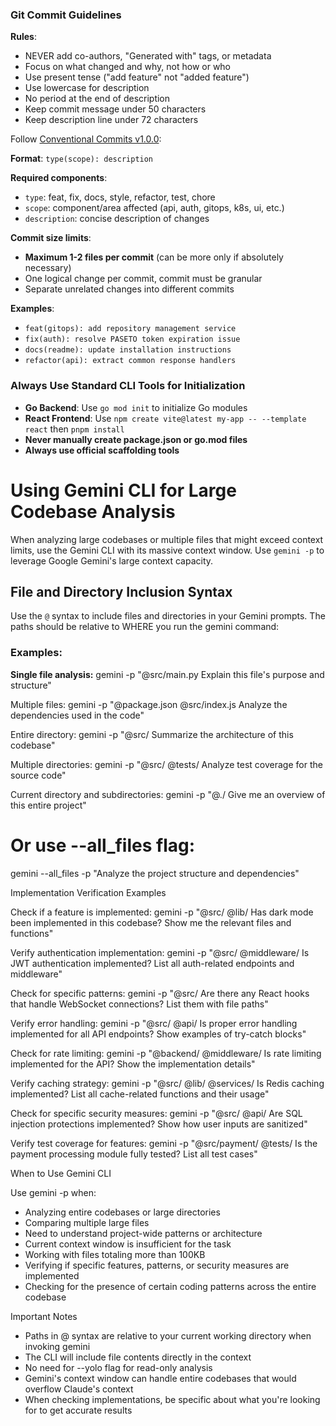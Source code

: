 ### Git Commit Guidelines

**Rules**:
- NEVER add co-authors, "Generated with" tags, or metadata
- Focus on what changed and why, not how or who
- Use present tense ("add feature" not "added feature")
- Use lowercase for description
- No period at the end of description
- Keep commit message under 50 characters
- Keep description line under 72 characters

Follow [Conventional Commits v1.0.0](https://www.conventionalcommits.org/en/v1.0.0/):

**Format**: `type(scope): description`

**Required components**:
- `type`: feat, fix, docs, style, refactor, test, chore
- `scope`: component/area affected (api, auth, gitops, k8s, ui, etc.)
- `description`: concise description of changes

**Commit size limits**:
- **Maximum 1-2 files per commit** (can be more only if absolutely necessary)
- One logical change per commit, commit must be granular
- Separate unrelated changes into different commits

**Examples**:
- `feat(gitops): add repository management service`
- `fix(auth): resolve PASETO token expiration issue`
- `docs(readme): update installation instructions`
- `refactor(api): extract common response handlers`

### Always Use Standard CLI Tools for Initialization
- **Go Backend**: Use `go mod init` to initialize Go modules
- **React Frontend**: Use `npm create vite@latest my-app -- --template react` then `pnpm install`
- **Never manually create package.json or go.mod files**
- **Always use official scaffolding tools**

# Using Gemini CLI for Large Codebase Analysis

When analyzing large codebases or multiple files that might exceed context limits, use the Gemini CLI with its massive
context window. Use `gemini -p` to leverage Google Gemini's large context capacity.

## File and Directory Inclusion Syntax

Use the `@` syntax to include files and directories in your Gemini prompts. The paths should be relative to WHERE you run the
  gemini command:

### Examples:

**Single file analysis:**
gemini -p "@src/main.py Explain this file's purpose and structure"

Multiple files:
gemini -p "@package.json @src/index.js Analyze the dependencies used in the code"

Entire directory:
gemini -p "@src/ Summarize the architecture of this codebase"

Multiple directories:
gemini -p "@src/ @tests/ Analyze test coverage for the source code"

Current directory and subdirectories:
gemini -p "@./ Give me an overview of this entire project"

# Or use --all_files flag:
gemini --all_files -p "Analyze the project structure and dependencies"

Implementation Verification Examples

Check if a feature is implemented:
gemini -p "@src/ @lib/ Has dark mode been implemented in this codebase? Show me the relevant files and functions"

Verify authentication implementation:
gemini -p "@src/ @middleware/ Is JWT authentication implemented? List all auth-related endpoints and middleware"

Check for specific patterns:
gemini -p "@src/ Are there any React hooks that handle WebSocket connections? List them with file paths"

Verify error handling:
gemini -p "@src/ @api/ Is proper error handling implemented for all API endpoints? Show examples of try-catch blocks"

Check for rate limiting:
gemini -p "@backend/ @middleware/ Is rate limiting implemented for the API? Show the implementation details"

Verify caching strategy:
gemini -p "@src/ @lib/ @services/ Is Redis caching implemented? List all cache-related functions and their usage"

Check for specific security measures:
gemini -p "@src/ @api/ Are SQL injection protections implemented? Show how user inputs are sanitized"

Verify test coverage for features:
gemini -p "@src/payment/ @tests/ Is the payment processing module fully tested? List all test cases"

When to Use Gemini CLI

Use gemini -p when:
- Analyzing entire codebases or large directories
- Comparing multiple large files
- Need to understand project-wide patterns or architecture
- Current context window is insufficient for the task
- Working with files totaling more than 100KB
- Verifying if specific features, patterns, or security measures are implemented
- Checking for the presence of certain coding patterns across the entire codebase

Important Notes
- Paths in @ syntax are relative to your current working directory when invoking gemini
- The CLI will include file contents directly in the context
- No need for --yolo flag for read-only analysis
- Gemini's context window can handle entire codebases that would overflow Claude's context
- When checking implementations, be specific about what you're looking for to get accurate results